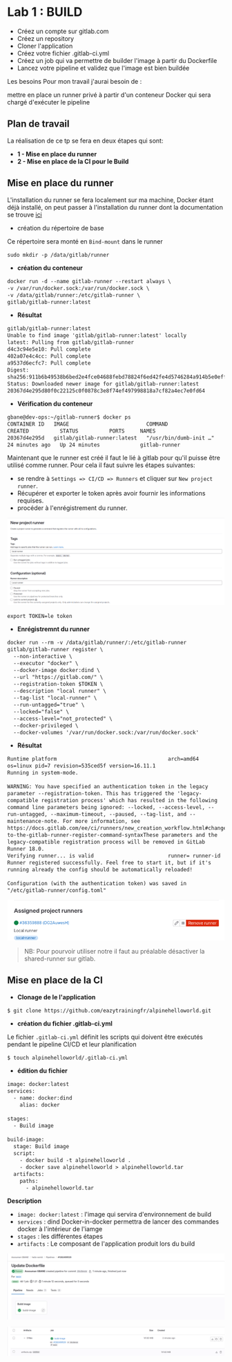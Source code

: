 # Lab 1 : BUILD
- Créez un compte sur gitlab.com
- Créez un repository
- Cloner l'application 
- Créez votre fichier .gitlab-ci.yml
- Créez un job qui va permettre de builder l'image à partir du Dockerfile
- Lancez votre pipeline et validez que l'image est bien buildée

Les besoins
Pour mon travail j'aurai besoin de :

mettre en place un runner privé à partir d'un conteneur Docker qui sera chargé d'exécuter le pipeline

## Plan de travail
La réalisation de ce tp se fera en deux étapes qui sont:

- **1 - Mise en place du runner**
- **2 - Mise en place de la CI pour le Build**

## Mise en place du runner
L'installation du runner se fera localement sur ma machine, Docker étant déjà installé, on peut passer à l'installation du runner dont la documentation se trouve [ici](https://docs.gitlab.com/runner/register)

- création du répertoire de base

Ce répertoire sera monté en `Bind-mount` dans le runner

```
sudo mkdir -p /data/gitlab/runner
```
- **création du conteneur**

```
docker run -d --name gitlab-runner --restart always \
-v /var/run/docker.sock:/var/run/docker.sock \
-v /data/gitlab/runner:/etc/gitlab-runner \
gitlab/gitlab-runner:latest
```
- **Résultat**
```
gitlab/gitlab-runner:latest
Unable to find image 'gitlab/gitlab-runner:latest' locally
latest: Pulling from gitlab/gitlab-runner
d4c3c94e5e10: Pull complete 
402a07e4c4cc: Pull complete 
a9537d6ecfc7: Pull complete 
Digest: sha256:911b6b49538b6bed2e4fce04688febd78824f6ed42fe4d5746284a914b5e0eff
Status: Downloaded newer image for gitlab/gitlab-runner:latest
20367d4e295d80f0c22125c0f0878c3e8f74ef497998818a7cf82a4ec7e0fd64
```
- **Vérification du conteneur**
```
gbane@dev-ops:~/gitlab-runner$ docker ps
CONTAINER ID   IMAGE                         COMMAND                  CREATED          STATUS          PORTS     NAMES
20367d4e295d   gitlab/gitlab-runner:latest   "/usr/bin/dumb-init …"   24 minutes ago   Up 24 minutes             gitlab-runner
```
Maintenant que le runner est créé il faut le lié à gitlab pour qu'il puisse être utilisé comme runner. Pour cela il faut suivre les étapes suivantes:
- se rendre à `Settings => CI/CD => Runners` et cliquer sur `New project runner`.
- Récupérer et exporter le token après avoir fournir les informations requises.
- procéder à l'enrégistrement du runner.

![](../images/runner-local.png)
```
export TOKEN=le token
```
- **Enrégistremnt du runner**

```
docker run --rm -v /data/gitlab/runner/:/etc/gitlab-runner gitlab/gitlab-runner register \
  --non-interactive \
  --executor "docker" \
  --docker-image docker:dind \
  --url "https://gitlab.com/" \
  --registration-token $TOKEN \
  --description "local runner" \
  --tag-list "local-runner" \
  --run-untagged="true" \
  --locked="false" \
  --access-level="not_protected" \
  --docker-privileged \
  --docker-volumes '/var/run/docker.sock:/var/run/docker.sock'
```
- **Résultat**

```
Runtime platform                                    arch=amd64 os=linux pid=7 revision=535ced5f version=16.11.1
Running in system-mode.                            
                                                   
WARNING: You have specified an authentication token in the legacy parameter --registration-token. This has triggered the 'legacy-compatible registration process' which has resulted in the following command line parameters being ignored: --locked, --access-level, --run-untagged, --maximum-timeout, --paused, --tag-list, and --maintenance-note. For more information, see https://docs.gitlab.com/ee/ci/runners/new_creation_workflow.html#changes-to-the-gitlab-runner-register-command-syntaxThese parameters and the legacy-compatible registration process will be removed in GitLab Runner 18.0.  
Verifying runner... is valid                        runner= runner-id
Runner registered successfully. Feel free to start it, but if it's running already the config should be automatically reloaded!
 
Configuration (with the authentication token) was saved in "/etc/gitlab-runner/config.toml" 
```
![](../images/runner-local2.png)

>NB: Pour pourvoir utiliser notre il faut au préalable désactiver la shared-runner sur gitlab.

## Mise en place de la CI 
- **Clonage de le l'application**
```
$ git clone https://github.com/eazytrainingfr/alpinehelloworld.git
```
- **création du fichier .gitlab-ci.yml**

Le fichier `.gitlab-ci.yml` définit les scripts qui doivent être exécutés pendant le pipeline CI/CD et leur planification

```
$ touch alpinehelloworld/.gitlab-ci.yml
```
- **édition du fichier**

```
image: docker:latest
services:
  - name: docker:dind
    alias: docker

stages:
  - Build image
  
build-image:
  stage: Build image
  script:
    - docker build -t alpinehelloworld .
    - docker save alpinehelloworld > alpinehelloworld.tar
  artifacts:
    paths:
      - alpinehelloworld.tar
```

**Description**

- `image: docker:latest` : l'image qui servira d'environnement de build
- `services` : dind Docker-in-docker permettra de lancer des commandes docker à l'intérieur de l'iamge
- `stages` : les différentes étapes
- `artifacts` : Le composant de l'application produit lors du build

![](../images/build.png)

![](../images/artifact.png)
